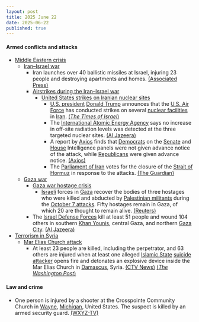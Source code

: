 ```yaml
---
layout: post
title: 2025 June 22
date: 2025-06-22
published: true
---
```



#### Armed conflicts and attacks

* [Middle Eastern crisis](https://en.wikipedia.org/wiki/Middle_Eastern_crisis_%282023-present%29 "Middle Eastern crisis (2023-present)")
  * [Iran–Israel war](https://en.wikipedia.org/wiki/Iran%E2%80%93Israel_war "Iran–Israel war")
    * Iran launches over 40 ballistic missiles at Israel, injuring 23 people and destroying apartments and homes. [(Associated Press)](https://apnews.com/article/israel-iran-strikes-tel-aviv-nuclear-309953597c37f73441974a3c15001d80)
    * [Airstrikes during the Iran–Israel war](https://en.wikipedia.org/wiki/List_of_airstrikes_during_the_Iran%E2%80%93Israel_war "List of airstrikes during the Iran–Israel war")
      * [United States strikes on Iranian nuclear sites](https://en.wikipedia.org/wiki/United_States_strikes_on_Iranian_nuclear_sites "United States strikes on Iranian nuclear sites")
        + [U.S. president](https://en.wikipedia.org/wiki/President_of_the_United_States "President of the United States") [Donald Trump](https://en.wikipedia.org/wiki/Donald_Trump "Donald Trump") announces that the [U.S. Air Force](https://en.wikipedia.org/wiki/U.S._Air_Force "U.S. Air Force") has conducted strikes on several [nuclear facilities](https://en.wikipedia.org/wiki/Nuclear_facilities_in_Iran "Nuclear facilities in Iran") in [Iran](https://en.wikipedia.org/wiki/Iran "Iran"). [(*The Times of Israel*)](https://www.timesofisrael.com/liveblog_entry/trump-announces-that-us-has-completed-successful-attack-on-three-iran-nuke-sites/)
        + The [International Atomic Energy Agency](https://en.wikipedia.org/wiki/International_Atomic_Energy_Agency "International Atomic Energy Agency") says no increase in off-site radiation levels was detected at the three targeted nuclear sites. [(Al Jazeera)](https://www.aljazeera.com/news/2025/6/22/us-bombs-irans-nuclear-sites-what-we-know-so-far)
        + A report by [Axios](https://en.wikipedia.org/wiki/Axios_%28website%29 "Axios (website)") finds that [Democrats](https://en.wikipedia.org/wiki/Democratic_Party_%28United_States%29 "Democratic Party (United States)") on the [Senate](https://en.wikipedia.org/wiki/United_States_Senate_Select_Committee_on_Intelligence "United States Senate Select Committee on Intelligence") and [House](https://en.wikipedia.org/wiki/United_States_House_Permanent_Select_Committee_on_Intelligence "United States House Permanent Select Committee on Intelligence") Intelligence panels were not given advance notice of the attack, while [Republicans](https://en.wikipedia.org/wiki/Republican_Party_%28United_States%29 "Republican Party (United States)") were given advance notice. [(Axios)](https://www.axios.com/2025/06/22/democrats-trump-iran-nuclear-facilities)
        + The [Parliament of Iran](https://en.wikipedia.org/wiki/Parliament_of_Iran "Parliament of Iran") votes for the closure of the [Strait of Hormuz](https://en.wikipedia.org/wiki/Strait_of_Hormuz "Strait of Hormuz") in response to the attacks. [(The Guardian)](https://www.theguardian.com/business/2025/jun/22/oil-prices-expected-to-rise-after-us-attack-on-iran)
  * [Gaza war](https://en.wikipedia.org/wiki/Gaza_war "Gaza war")
    * [Gaza war hostage crisis](https://en.wikipedia.org/wiki/Gaza_war_hostage_crisis "Gaza war hostage crisis")
      * [Israeli](https://en.wikipedia.org/wiki/Israel "Israel") forces in [Gaza](https://en.wikipedia.org/wiki/Gaza_Strip "Gaza Strip") recover the bodies of three hostages who were killed and abducted by [Palestinian militants](https://en.wikipedia.org/wiki/Palestinian_militant "Palestinian militant") during the [October 7 attacks](https://en.wikipedia.org/wiki/October_7_attacks "October 7 attacks"). Fifty hostages remain in Gaza, of which 20 are thought to remain alive. [(Reuters)](https://www.reuters.com/world/middle-east/israeli-forces-recover-bodies-three-hostages-gaza-2025-06-22/)
    * The [Israel Defense Forces](https://en.wikipedia.org/wiki/Israel_Defense_Forces "Israel Defense Forces") kill at least 51 people and wound 104 others in southern [Khan Younis](https://en.wikipedia.org/wiki/Khan_Younis "Khan Younis"), central Gaza, and northern [Gaza City](https://en.wikipedia.org/wiki/Gaza_City "Gaza City"). [(Al Jazeera)](https://aje.io/819lk2?update=3792152)
* [Terrorism in Syria](https://en.wikipedia.org/wiki/Terrorism_in_Syria "Terrorism in Syria")
  * [Mar Elias Church attack](https://en.wikipedia.org/wiki/Mar_Elias_Church_attack "Mar Elias Church attack")
    * At least 23 people are killed, including the perpetrator, and 63 others are injured when at least one alleged [Islamic State](https://en.wikipedia.org/wiki/Islamic_State "Islamic State") [suicide attacker](https://en.wikipedia.org/wiki/Suicide_attack "Suicide attack") opens fire and detonates an explosive device inside the Mar Elias Church in [Damascus](https://en.wikipedia.org/wiki/Damascus "Damascus"), Syria. [(CTV News)](https://www.ctvnews.ca/world/article/suicide-bomber-strikes-syrian-church-near-damascus-during-mass/) [(*The Washington Post*)](https://www.washingtonpost.com/world/2025/06/22/syria-church-attack-damascus-mass/55765d8a-4f88-11f0-baaa-ba1025f321a8_story.html)

#### Law and crime

* One person is injured by a shooter at the Crosspointe Community Church in [Wayne](https://en.wikipedia.org/wiki/Wayne%2C_Michigan "Wayne, Michigan"), [Michigan](https://en.wikipedia.org/wiki/Michigan "Michigan"), United States. The suspect is killed by an armed security guard. [(WXYZ-TV)](https://www.wxyz.com/news/active-shooter-shot-killed-by-wayne-church-security-guard-multiple-people-injured)
